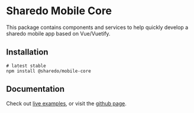 # Sharedo Mobile Core
This package contains components and services to help quickly
develop a sharedo mobile app based on Vue/Vuetify.

## Installation
```
# latest stable
npm install @sharedo/mobile-core
```

## Documentation
Check out [live examples](https://ambitious-rock-0b8da8903.azurestaticapps.net/), or visit the [github page](https://github.com/sharedo-tech/sharedo-mobile-core).
